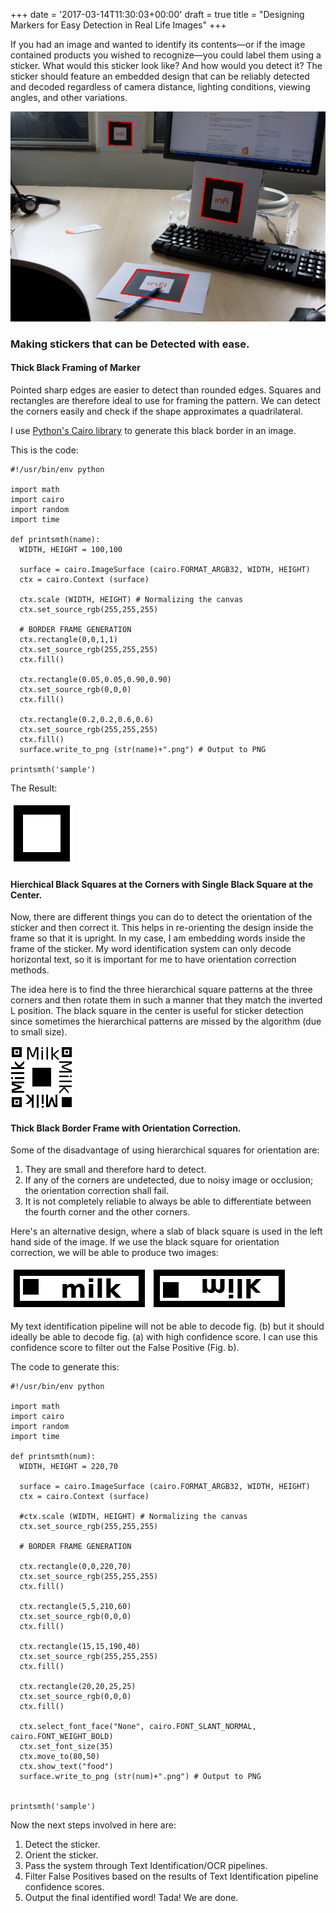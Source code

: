 +++
date = '2017-03-14T11:30:03+00:00'
draft = true
title = "Designing Markers for Easy Detection in Real Life Images"
+++

If you had an image and wanted to identify its contents—or if the image contained products you wished to recognize—you could label them using a sticker. What would this sticker look like? And how would you detect it? The sticker should feature an embedded design that can be reliably detected and decoded regardless of camera distance, lighting conditions, viewing angles, and other variations.

![Example Marker Detection](./images/s990x600_stap7.0.png)

### Making stickers that can be Detected with ease.

#### Thick Black Framing of Marker

Pointed sharp edges are easier to detect than rounded edges. Squares and rectangles are therefore ideal to use for framing the pattern.
We can detect the corners easily and check if the shape approximates a quadrilateral.

I use [Python's Cairo library](https://cairographics.org/pycairo/) to generate this black border in an image.

This is the code:
```
#!/usr/bin/env python

import math
import cairo
import random
import time

def printsmth(name):
  WIDTH, HEIGHT = 100,100

  surface = cairo.ImageSurface (cairo.FORMAT_ARGB32, WIDTH, HEIGHT)
  ctx = cairo.Context (surface)

  ctx.scale (WIDTH, HEIGHT) # Normalizing the canvas
  ctx.set_source_rgb(255,255,255)

  # BORDER FRAME GENERATION
  ctx.rectangle(0,0,1,1)
  ctx.set_source_rgb(255,255,255)
  ctx.fill()

  ctx.rectangle(0.05,0.05,0.90,0.90)
  ctx.set_source_rgb(0,0,0)
  ctx.fill()

  ctx.rectangle(0.2,0.2,0.6,0.6)
  ctx.set_source_rgb(255,255,255)
  ctx.fill()
  surface.write_to_png (str(name)+".png") # Output to PNG

printsmth('sample')
```  

The Result:

![Example Marker Frame Design](./images/sample.png)


#### Hierchical Black Squares at the Corners with Single Black Square at the Center.

Now, there are different things you can do to detect the orientation of the sticker and then correct it. This helps in re-orienting the design inside the frame so that it is upright. In my case, I am embedding words inside the frame of the sticker. My word identification system can only decode horizontal text, so it is important for me to have orientation correction methods.

The idea here is to find the three hierarchical square patterns at the three corners and then rotate them in such a manner that they match the inverted L position. The black square in the center is useful for sticker detection since sometimes the hierarchical patterns are missed by the algorithm (due to small size).

![Example Hierarchical Square Frame Design](./images/milk.png)

#### Thick Black Border Frame with Orientation Correction.

Some of the disadvantage of using hierarchical squares for orientation are: <br>
1) They are small and therefore hard to detect. <br>
2) If any of the corners are undetected, due to noisy image or occlusion; the orientation correction shall fail. <br>
3) It is not completely reliable to always be able to differentiate between the fourth corner and the other corners. <br>

Here's an alternative design, where a slab of black square is used in the left hand side of the image. If we use the black square for orientation correction, we will be able to produce two images:

![Example Orientation Correction Design](./images/fig_a.png)
![Example Orientation Correction Design](./images/fig_b.jpg)

My text identification pipeline will not be able to decode fig. (b) but it should ideally be able to decode fig. (a) with high confidence score. I can use this confidence score to filter out the False Positive (Fig. b).

The code to generate this:

```
#!/usr/bin/env python

import math
import cairo
import random
import time

def printsmth(num):
  WIDTH, HEIGHT = 220,70

  surface = cairo.ImageSurface (cairo.FORMAT_ARGB32, WIDTH, HEIGHT)
  ctx = cairo.Context (surface)

  #ctx.scale (WIDTH, HEIGHT) # Normalizing the canvas
  ctx.set_source_rgb(255,255,255)

  # BORDER FRAME GENERATION

  ctx.rectangle(0,0,220,70)
  ctx.set_source_rgb(255,255,255)
  ctx.fill()

  ctx.rectangle(5,5,210,60)
  ctx.set_source_rgb(0,0,0)
  ctx.fill()
  
  ctx.rectangle(15,15,190,40)
  ctx.set_source_rgb(255,255,255)
  ctx.fill()  

  ctx.rectangle(20,20,25,25)
  ctx.set_source_rgb(0,0,0)
  ctx.fill()  

  ctx.select_font_face("None", cairo.FONT_SLANT_NORMAL, cairo.FONT_WEIGHT_BOLD)
  ctx.set_font_size(35)
  ctx.move_to(80,50)
  ctx.show_text("food")
  surface.write_to_png (str(num)+".png") # Output to PNG


printsmth('sample')
```

Now the next steps involved in here are: <br>
1) Detect the sticker. <br>
2) Orient the sticker. <br>
3) Pass the system through Text Identification/OCR pipelines. <br>
4) Filter False Positives based on the results of Text Identification pipeline confidence scores. <br>
5) Output the final identified word! Tada! We are done. <br>

